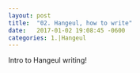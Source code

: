 ```yaml
---
layout: post
title:  "02. Hangeul, how to write"
date:   2017-01-02 19:08:45 -0600
categories: 1.|Hangeul
---
```


Intro to Hangeul writing!
